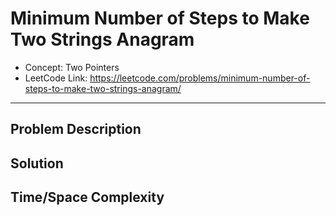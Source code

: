 # Minimum Number of Steps to Make Two Strings Anagram

- Concept: Two Pointers
- LeetCode Link: https://leetcode.com/problems/minimum-number-of-steps-to-make-two-strings-anagram/

---

## Problem Description

## Solution

## Time/Space Complexity

